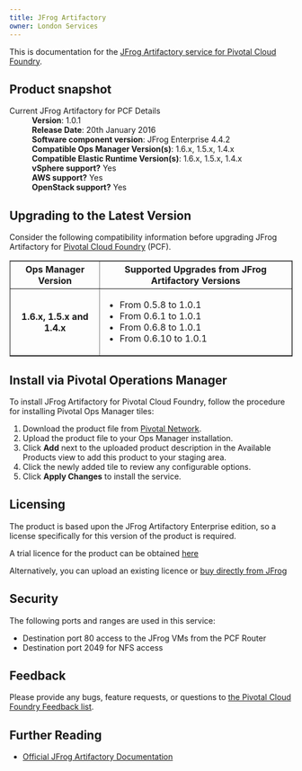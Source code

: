 ```yaml
---
title: JFrog Artifactory
owner: London Services
---
```


This is documentation for the [JFrog Artifactory service for Pivotal Cloud Foundry](https://network.pivotal.io/products/p-jfrog-artifactory).

## Product snapshot

<dl>
<dt>Current JFrog Artifactory for PCF Details</dt>
<dd><strong>Version</strong>: 1.0.1 </dd>
<dd><strong>Release Date</strong>: 20th January 2016</dd>
<dd><strong>Software component version</strong>: JFrog Enterprise 4.4.2</dd>
<dd><strong>Compatible Ops Manager Version(s)</strong>: 1.6.x, 1.5.x, 1.4.x</dd>
<dd><strong>Compatible Elastic Runtime Version(s)</strong>: 1.6.x, 1.5.x, 1.4.x</dd>
<dd><strong>vSphere support?</strong> Yes</dd>
<dd><strong>AWS support?</strong> Yes</dd>
<dd><strong>OpenStack support?</strong> Yes</dd>
</dl>

## Upgrading to the Latest Version

Consider the following compatibility information before upgrading JFrog Artifactory for [Pivotal Cloud Foundry](https://network.pivotal.io/products/pivotal-cf) (PCF).

<table border="1" class="nice">
<tr>
  <th>Ops Manager Version</th>
  <th>Supported Upgrades from JFrog Artifactory Versions</th>
</tr>
<tr>
  <th>1.6.x, 1.5.x and 1.4.x</th>
  <td><ul>
      <li>From 0.5.8  to 1.0.1</li>
      <li>From 0.6.1  to 1.0.1</li>
      <li>From 0.6.8  to 1.0.1</li>
      <li>From 0.6.10 to 1.0.1</li>
    </ul>
  </td>
</tr>
</table>

## Install via Pivotal Operations Manager

To install JFrog Artifactory for Pivotal Cloud Foundry, follow the procedure for installing Pivotal Ops Manager tiles:

1. Download the product file from [Pivotal Network](https://network.pivotal.io/products/p-jfrog-artifactory).
1. Upload the product file to your Ops Manager installation.
1. Click **Add** next to the uploaded product description in the Available Products view to add this product to your staging area.
1. Click the newly added tile to review any configurable options.
1. Click **Apply Changes** to install the service.

## Licensing

The product is based upon the JFrog Artifactory Enterprise edition, so a license specifically for this version of the product is required.

A trial licence for the product can be obtained [here](https://www.jfrog.com/artifactory/free-trial/)

Alternatively, you can upload an existing licence or [buy directly from JFrog](https://www.jfrog.com/artifactory/buy-now/)

## Security
The following ports and ranges are used in this service:

* Destination port 80 access to the JFrog VMs from the PCF Router
* Destination port 2049 for NFS access

## Feedback

Please provide any bugs, feature requests, or questions to [the Pivotal Cloud Foundry Feedback list](mailto:pivotal-cf-feedback@pivotal.io).

## Further Reading

* [Official JFrog Artifactory Documentation](https://www.jfrog.com/confluence/display/RTF/Welcome+to+Artifactory)

